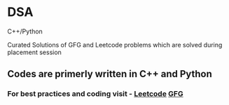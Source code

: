 # DSA
C++/Python

Curated Solutions of GFG and Leetcode problems which are solved during placement session

## Codes are primerly written in C++ and Python 
### For best practices and coding visit - [Leetcode](https://leetcode.com/) [GFG](https://www.geeksforgeeks.org/)
